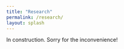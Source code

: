```yaml
---
title: "Research"
permalink: /research/
layout: splash
---
```

In construction. Sorry for the inconvenience!

<!--
Currently, I'm developing new stabilized algorithms for incompressible materials. All the implementations were done in [Kratos Multiphysics](https://github.com/KratosMultiphysics), a open-source code prepared for running multiphysics problems written in C++ and Python.-->
